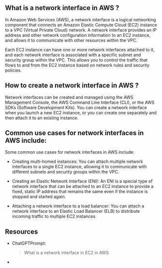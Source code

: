 ## What is a network interface in AWS ?

In Amazon Web Services (AWS), a network interface is a logical networking component that connects an Amazon Elastic
Compute Cloud (EC2) instance to a VPC (Virtual Private Cloud) network. A network interface provides an IP address and
other network configuration information to an EC2 instance, and allows it to communicate with other resources within the
VPC.

Each EC2 instance can have one or more network interfaces attached to it, and each network interface is associated with
a specific subnet and security group within the VPC. This allows you to control the traffic that flows to and from the
EC2 instance based on network rules and security policies.

## How to create a network interface in AWS ?

Network interfaces can be created and managed using the AWS Management Console, the AWS Command Line Interface (CLI), or
the AWS SDKs (Software Development Kits). You can create a network interface when you launch a new EC2 instance, or you
can create one separately and then attach it to an existing instance.

## Common use cases for network interfaces in AWS include:

Some common use cases for network interfaces in AWS include:

- Creating multi-homed instances: You can attach multiple network interfaces to a single EC2 instance, allowing it to
communicate with different subnets and security groups within the VPC.

- Creating an Elastic Network Interface (ENI): An ENI is a special type of network interface that can be attached to an
EC2 instance to provide a fixed, static IP address that remains the same even if the instance is stopped and started
again.

- Attaching a network interface to a load balancer: You can attach a network interface to an Elastic Load Balancer (ELB)
to distribute incoming traffic to multiple EC2 instances

## Resources

- ChatGPTPrompt:
  > What is a network interface in EC2 in AWS
- 